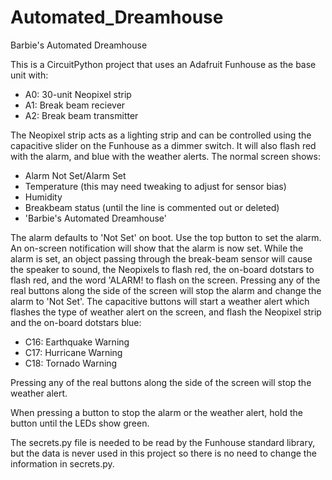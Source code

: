 # Automated_Dreamhouse
Barbie's Automated Dreamhouse

This is a CircuitPython project that uses an Adafruit Funhouse as the base unit with:
* A0: 30-unit Neopixel strip
* A1: Break beam reciever
* A2: Break beam transmitter
  
The Neopixel strip acts as a lighting strip and can be controlled using the capacitive slider on the Funhouse as a dimmer switch. It will also flash red with the alarm, and blue with the weather alerts.
The normal screen shows:
	
* Alarm Not Set/Alarm Set
* Temperature (this may need tweaking to adjust for sensor bias)
* Humidity
* Breakbeam status (until the line is commented out or deleted)
* 'Barbie's Automated Dreamhouse'
	
The alarm defaults to 'Not Set' on boot. Use the top button to set the alarm. An on-screen notification will show that the alarm is now set.
While the alarm is set, an object passing through the break-beam sensor will cause the speaker to sound, the Neopixels to flash red, the on-board dotstars to flash red, and the word 'ALARM! to flash on the screen.
Pressing any of the real buttons along the side of the screen will stop the alarm and change the alarm to 'Not Set'.
The capacitive buttons will start a weather alert which flashes the type of weather alert on the screen, and flash the Neopixel strip and the on-board dotstars blue:
	
* C16: Earthquake Warning
* C17: Hurricane Warning
* C18: Tornado Warning
	
Pressing any of the real buttons along the side of the screen will stop the weather alert.

When pressing a button to stop the alarm or the weather alert, hold the button until the LEDs show green.

The secrets.py file is needed to be read by the Funhouse standard library, but the data is never used in this project so there is no need to change the information in secrets.py.
